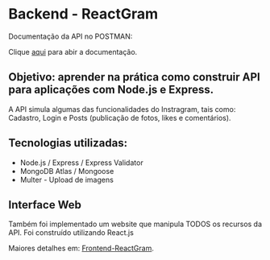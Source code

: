 # Backend - ReactGram

Documentação da API no POSTMAN:
<p>Clique <a href="https://documenter.getpostman.com/view/18027456/UzJQqEqv">aqui</a> para abir a documentação.</p>

## Objetivo: aprender na prática como construir API para aplicações com Node.js e Express.
<p>A API simula algumas das funcionalidades do Instragram, tais como: Cadastro, Login e Posts (publicação de fotos, likes e comentários).</p>

## Tecnologias utilizadas:
<ul>
  <li>Node.js / Express / Express Validator</li>
  <li>MongoDB Atlas / Mongoose</li>
  <li>Multer - Upload de imagens</li>
</ul>

## Interface Web
<p>Também foi implementado um website que manipula TODOS os recursos da API. Foi construído utilizando React.js</p>
<p>Maiores detalhes em: <a href="https://github.com/ThSantos-Dev/frontend-reactgram">Frontend-ReactGram</a>.</p>

